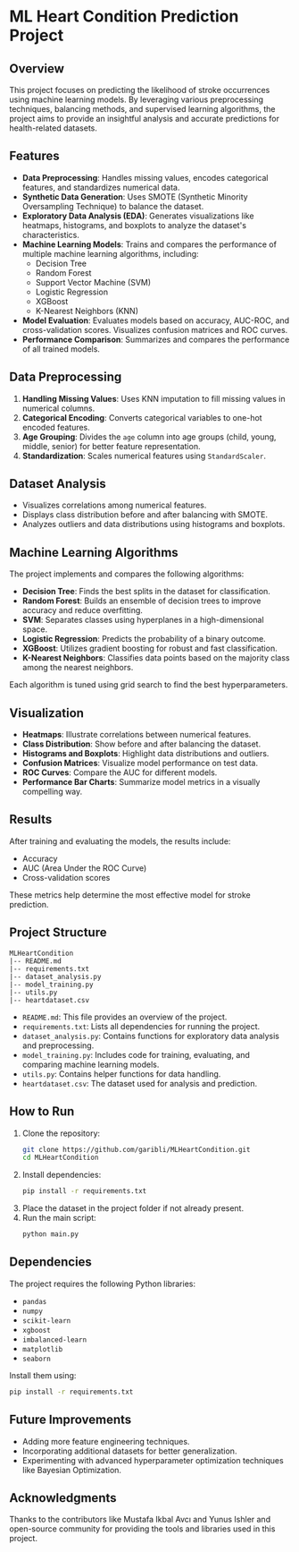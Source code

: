 # ML Heart Condition Prediction Project

## Overview
This project focuses on predicting the likelihood of stroke occurrences using machine learning models. By leveraging various preprocessing techniques, balancing methods, and supervised learning algorithms, the project aims to provide an insightful analysis and accurate predictions for health-related datasets.

## Features
- **Data Preprocessing**: Handles missing values, encodes categorical features, and standardizes numerical data.
- **Synthetic Data Generation**: Uses SMOTE (Synthetic Minority Oversampling Technique) to balance the dataset.
- **Exploratory Data Analysis (EDA)**: Generates visualizations like heatmaps, histograms, and boxplots to analyze the dataset's characteristics.
- **Machine Learning Models**: Trains and compares the performance of multiple machine learning algorithms, including:
  - Decision Tree
  - Random Forest
  - Support Vector Machine (SVM)
  - Logistic Regression
  - XGBoost
  - K-Nearest Neighbors (KNN)
- **Model Evaluation**: Evaluates models based on accuracy, AUC-ROC, and cross-validation scores. Visualizes confusion matrices and ROC curves.
- **Performance Comparison**: Summarizes and compares the performance of all trained models.

## Data Preprocessing
1. **Handling Missing Values**: Uses KNN imputation to fill missing values in numerical columns.
2. **Categorical Encoding**: Converts categorical variables to one-hot encoded features.
3. **Age Grouping**: Divides the `age` column into age groups (child, young, middle, senior) for better feature representation.
4. **Standardization**: Scales numerical features using `StandardScaler`.

## Dataset Analysis
- Visualizes correlations among numerical features.
- Displays class distribution before and after balancing with SMOTE.
- Analyzes outliers and data distributions using histograms and boxplots.

## Machine Learning Algorithms
The project implements and compares the following algorithms:
- **Decision Tree**: Finds the best splits in the dataset for classification.
- **Random Forest**: Builds an ensemble of decision trees to improve accuracy and reduce overfitting.
- **SVM**: Separates classes using hyperplanes in a high-dimensional space.
- **Logistic Regression**: Predicts the probability of a binary outcome.
- **XGBoost**: Utilizes gradient boosting for robust and fast classification.
- **K-Nearest Neighbors**: Classifies data points based on the majority class among the nearest neighbors.

Each algorithm is tuned using grid search to find the best hyperparameters.

## Visualization
- **Heatmaps**: Illustrate correlations between numerical features.
- **Class Distribution**: Show before and after balancing the dataset.
- **Histograms and Boxplots**: Highlight data distributions and outliers.
- **Confusion Matrices**: Visualize model performance on test data.
- **ROC Curves**: Compare the AUC for different models.
- **Performance Bar Charts**: Summarize model metrics in a visually compelling way.

## Results
After training and evaluating the models, the results include:
- Accuracy
- AUC (Area Under the ROC Curve)
- Cross-validation scores

These metrics help determine the most effective model for stroke prediction.

## Project Structure
```
MLHeartCondition
|-- README.md
|-- requirements.txt
|-- dataset_analysis.py
|-- model_training.py
|-- utils.py
|-- heartdataset.csv
```
- `README.md`: This file provides an overview of the project.
- `requirements.txt`: Lists all dependencies for running the project.
- `dataset_analysis.py`: Contains functions for exploratory data analysis and preprocessing.
- `model_training.py`: Includes code for training, evaluating, and comparing machine learning models.
- `utils.py`: Contains helper functions for data handling.
- `heartdataset.csv`: The dataset used for analysis and prediction.

## How to Run
1. Clone the repository:
   ```bash
   git clone https://github.com/garibli/MLHeartCondition.git
   cd MLHeartCondition
   ```
2. Install dependencies:
   ```bash
   pip install -r requirements.txt
   ```
3. Place the dataset in the project folder if not already present.
4. Run the main script:
   ```bash
   python main.py
   ```

## Dependencies
The project requires the following Python libraries:
- `pandas`
- `numpy`
- `scikit-learn`
- `xgboost`
- `imbalanced-learn`
- `matplotlib`
- `seaborn`

Install them using:
```bash
pip install -r requirements.txt
```

## Future Improvements
- Adding more feature engineering techniques.
- Incorporating additional datasets for better generalization.
- Experimenting with advanced hyperparameter optimization techniques like Bayesian Optimization.

## Acknowledgments
Thanks to the contributors like Mustafa Ikbal Avcı and Yunus Ishler and open-source community for providing the tools and libraries used in this project.

